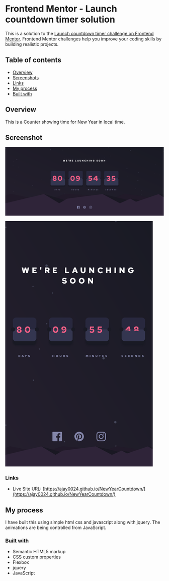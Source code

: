 # Frontend Mentor - Launch countdown timer solution

This is a solution to the [Launch countdown timer challenge on Frontend Mentor](https://www.frontendmentor.io/challenges/launch-countdown-timer-N0XkGfyz-). Frontend Mentor challenges help you improve your coding skills by building realistic projects.

## Table of contents

- [Overview](#overview)
- [Screenshots](#Screenshot)
- [Links](#links)
- [My process](#my-process)
- [Built with](#built-with)


## Overview
 This is a Counter showing time for New Year in local time.

## Screenshot
![Desktop Screenshot](/ss/s-d.png)

![Mobile Screenshot](/ss/s-m.png)

### Links

- Live Site URL: [https://ajay0024.github.io/NewYearCountdown/](https://ajay0024.github.io/NewYearCountdown/)

## My process
I have built this using simple html css and javascript along with jquery. The animations are being controlled from JavaScript.

### Built with

- Semantic HTML5 markup
- CSS custom properties
- Flexbox
- jquery
- JavaScript
